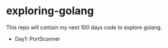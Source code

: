 # exploring-golang

This repo will contain my next 100 days code to explore golang.

- Day1: PortScanner